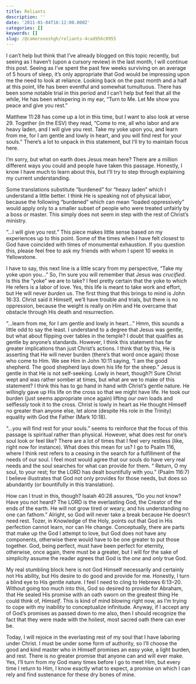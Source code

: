 ```yaml
---
title: Reliants
description: ''
date: '2011-01-04T16:12:00.000Z'
categories: []
keywords: []
slug: /@cameroneshgh/reliants-4cad956c0955
---
```


I can’t help but think that I’ve already blogged on this topic recently, but seeing as I haven’t (upon a cursory review) in the last month, I will continue this post. Seeing as I’ve spent the past few weeks surviving on an average of 5 hours of sleep, it’s only appropriate that God would be impressing upon me the need to look at reliance. Looking back on the past month and a half at this point, life has been eventful and somewhat tumultuous. There has been some notable trial in this period and I can’t help but feel that all the while, He has been whispering in my ear, “Turn to Me. Let Me show you peace and give you rest.”

Matthew 11:28 has come up a lot in this time, but I want to also look at verse 29. Together (in the ESV) they read, “Come to me, all who labor and are heavy laden, and I will give you rest. Take my yoke upon you, and learn from me, for I am gentle and lowly in heart, and you will find rest for your souls.” There’s a lot to unpack in this statement, but I’ll try to maintain focus here.

I’m sorry, but what on earth does Jesus mean here? There are a million different ways you could and people have taken this passage. Honestly, I know I have much to learn about this, but I’ll try to step through explaining my current understanding.

Some translations substitute “burdened” for “heavy laden” which I understand a little better. I think He is speaking not of physical labor, because the following “burdened” which can mean “loaded oppressively” would apply only to a smaller subset of people who were treated unfairly by a boss or master. This simply does not seem in step with the rest of Christ’s ministry.

“…I will give you rest.” This piece makes little sense based on my experiences up to this point. Some of the times when I have felt closest to God have coincided with times of monumental exhaustion. If you question this, please feel free to ask my friends with whom I spent 10 weeks in Yellowstone.

I have to say, this next line is a little scary from my perspective, “Take my yoke upon you…” So, I’m sure you will remember that Jesus was _crucified_. Is this the “yoke” we are to take? I feel pretty certain that the yoke to which He refers is a labor of love. Yes, this life is meant to take work and effort, but He will never _burden_ us. The first thing that this brings to mind is John 16:33. Christ said it Himself, we’ll have trouble and trials, but there is no oppression, because the weight is really on Him and He overcame that obstacle through His death and resurrection.

“…learn from me, for I am gentle and lowly in heart…” Hmm, this sounds a little odd to say the least. I understand to a degree that Jesus was gentle, but what about flipping over tables in the temple? I doubt that qualifies as gentle by anyone’s standards. However, I think this statement has far greater implications than just Christ’s actions. I think that by this, He is asserting that He will never burden (there’s that word once again) those who come to Him. We see Him in John 10:11 saying, “I am the good shepherd. The good shepherd lays down his life for the sheep.” Jesus is gentle in that He is not self-seeking. Lowly in heart, though?! Sure Christ wept and was rather somber at times, but what are we to make of this statement? I think this has to go hand in hand with Christ’s gentle nature. He willingly gave up His life on the cross so that we might have life. He took our burden (just seems appropriate once again) lifting our own loads and selflessly took it to the cross. Christ is lowly in heart as He thought Himself no greater than anyone else, let alone (despite His role in the Trinity) equality with God the Father (Mark 10:18).

“…you will find rest for your souls.” seems to reinforce that the focus of this passage is spiritual rather than physical. However, what does rest for one’s soul look or feel like? There are a lot of times that I feel very restless (like, right now for instance). What does this mean for us? I go to Psalm 116, where I think rest refers to a ceasing in the search for a fulfillment of the needs of our soul. I feel most would agree that our souls do have very real needs and the soul searches for what can provide for them. “ Return, O my soul, to your rest; for the LORD has dealt bountifully with you.” (Psalm 116:7) I believe illustrates that God not only provides for those needs, but does so abundantly (or bountifully in this translation).

How can I trust in this, though? Isaiah 40:28 assures, “Do you not know? Have you not heard? The LORD is the everlasting God, the Creator of the ends of the earth. He will not grow tired or weary, and his understanding no one can fathom.” Alright, so God will never take a break because He doesn’t need rest. Tozer, in Knowledge of the Holy, points out that God in His perfection cannot learn, nor can He change. Conceptually, there are parts that make up the God I attempt to love, but God does not have any components, otherwise there would have to be one greater to put those together. God, being perfect, must have been perfect for eternity, otherwise, once again, there must be a greater, but I will for the sake of simplicity assume the reader agrees that God is the _one_ and _only_ true God.

My real stumbling block here is not God Himself necessarily and certainly not His ability, but His desire to do good and provide for me. Honestly, I turn a blind eye to His gentle nature. I feel I need to cling to Hebrews 6:13–20. Without going too much into this, God so desired to provide for Abraham, that He sealed His promise with an oath sworn on the greatest thing He could think of, _Himself_. This is kind of mind blowing right now, as I’m trying to cope with my inability to conceptualize infinitude. Anyway, if I accept any of God’s promises as passed down to me also, then I should recognize the fact that they were made with the holiest, most sacred oath there can ever be.

Today, I will rejoice in the everlasting rest of my soul that I have laboring under Christ. I must be under some form of authority, so I’ll choose the good and kind master who in Himself promises an easy yoke, a light burden, and rest. There is no greater promise that anyone can and will ever make. Yes, I’ll turn from my God many times before I go to meet Him, but every time I return to Him, I know exactly what to expect, a promise on which I can rely and find sustenance for these dry bones of mine.